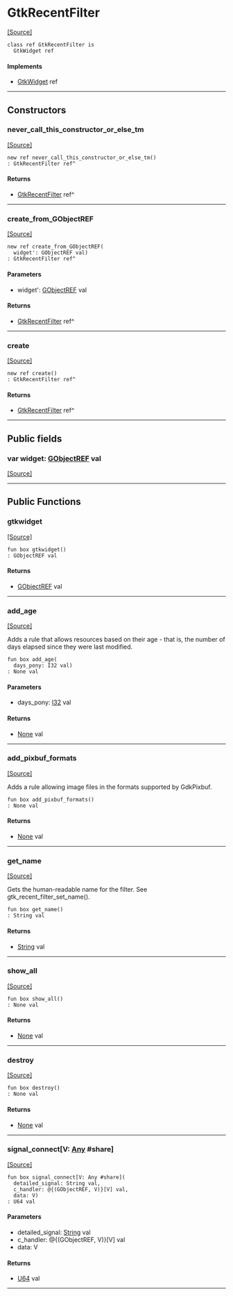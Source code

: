 # GtkRecentFilter
<span class="source-link">[[Source]](src/gtk3/GtkRecentFilter.md#L6)</span>
```pony
class ref GtkRecentFilter is
  GtkWidget ref
```

#### Implements

* [GtkWidget](gtk3-GtkWidget.md) ref

---

## Constructors

### never_call_this_constructor_or_else_tm
<span class="source-link">[[Source]](src/gtk3/GtkRecentFilter.md#L10)</span>


```pony
new ref never_call_this_constructor_or_else_tm()
: GtkRecentFilter ref^
```

#### Returns

* [GtkRecentFilter](gtk3-GtkRecentFilter.md) ref^

---

### create_from_GObjectREF
<span class="source-link">[[Source]](src/gtk3/GtkRecentFilter.md#L13)</span>


```pony
new ref create_from_GObjectREF(
  widget': GObjectREF val)
: GtkRecentFilter ref^
```
#### Parameters

*   widget': [GObjectREF](gtk3-..-gobject-GObjectREF.md) val

#### Returns

* [GtkRecentFilter](gtk3-GtkRecentFilter.md) ref^

---

### create
<span class="source-link">[[Source]](src/gtk3/GtkRecentFilter.md#L17)</span>


```pony
new ref create()
: GtkRecentFilter ref^
```

#### Returns

* [GtkRecentFilter](gtk3-GtkRecentFilter.md) ref^

---

## Public fields

### var widget: [GObjectREF](gtk3-..-gobject-GObjectREF.md) val
<span class="source-link">[[Source]](src/gtk3/GtkRecentFilter.md#L7)</span>



---

## Public Functions

### gtkwidget
<span class="source-link">[[Source]](src/gtk3/GtkRecentFilter.md#L9)</span>


```pony
fun box gtkwidget()
: GObjectREF val
```

#### Returns

* [GObjectREF](gtk3-..-gobject-GObjectREF.md) val

---

### add_age
<span class="source-link">[[Source]](src/gtk3/GtkRecentFilter.md#L21)</span>


Adds a rule that allows resources based on their age - that is, the number
of days elapsed since they were last modified.


```pony
fun box add_age(
  days_pony: I32 val)
: None val
```
#### Parameters

*   days_pony: [I32](builtin-I32.md) val

#### Returns

* [None](builtin-None.md) val

---

### add_pixbuf_formats
<span class="source-link">[[Source]](src/gtk3/GtkRecentFilter.md#L51)</span>


Adds a rule allowing image files in the formats supported
by GdkPixbuf.


```pony
fun box add_pixbuf_formats()
: None val
```

#### Returns

* [None](builtin-None.md) val

---

### get_name
<span class="source-link">[[Source]](src/gtk3/GtkRecentFilter.md#L62)</span>


Gets the human-readable name for the filter.
See gtk_recent_filter_set_name().


```pony
fun box get_name()
: String val
```

#### Returns

* [String](builtin-String.md) val

---

### show_all
<span class="source-link">[[Source]](src/gtk3/GtkWidget.md#L4)</span>


```pony
fun box show_all()
: None val
```

#### Returns

* [None](builtin-None.md) val

---

### destroy
<span class="source-link">[[Source]](src/gtk3/GtkWidget.md#L7)</span>


```pony
fun box destroy()
: None val
```

#### Returns

* [None](builtin-None.md) val

---

### signal_connect\[V: [Any](builtin-Any.md) #share\]
<span class="source-link">[[Source]](src/gtk3/GtkWidget.md#L10)</span>


```pony
fun box signal_connect[V: Any #share](
  detailed_signal: String val,
  c_handler: @{(GObjectREF, V)}[V] val,
  data: V)
: U64 val
```
#### Parameters

*   detailed_signal: [String](builtin-String.md) val
*   c_handler: @{(GObjectREF, V)}[V] val
*   data: V

#### Returns

* [U64](builtin-U64.md) val

---


